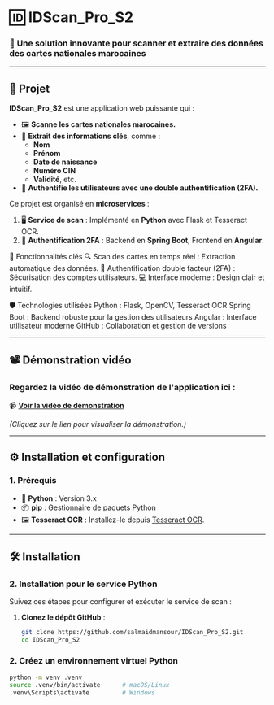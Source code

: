 # 🆔 **IDScan_Pro_S2**  
### 🚀 **Une solution innovante pour scanner et extraire des données des cartes nationales marocaines**

---

## 🎯 **Projet**

**IDScan_Pro_S2** est une application web puissante qui :  
- 🖼️ **Scanne les cartes nationales marocaines.**  
- 🧾 **Extrait des informations clés**, comme :  
  - **Nom**  
  - **Prénom**  
  - **Date de naissance**  
  - **Numéro CIN**  
  - **Validité**, etc.  
- 🔐 **Authentifie les utilisateurs avec une double authentification (2FA).**  

Ce projet est organisé en **microservices** :  
1. 🖥️ **Service de scan** : Implémenté en **Python** avec Flask et Tesseract OCR.  
2. 🔐 **Authentification 2FA** : Backend en **Spring Boot**, Frontend en **Angular**.  

🚀 Fonctionnalités clés
🔍 Scan des cartes en temps réel : Extraction automatique des données.
🔐 Authentification double facteur (2FA) : Sécurisation des comptes utilisateurs.
💻 Interface moderne : Design clair et intuitif.

🛡️ Technologies utilisées
Python : Flask, OpenCV, Tesseract OCR
Spring Boot : Backend robuste pour la gestion des utilisateurs
Angular : Interface utilisateur moderne
GitHub : Collaboration et gestion de versions

---

## 📽 **Démonstration vidéo**

### Regardez la vidéo de démonstration de l'application ici :  
📹 [**Voir la vidéo de démonstration**](https://drive.google.com/file/d/1gfdKeJfwDkK2hvqw44vo5eMU2aRwnLm5/view?usp=sharing)  

*(Cliquez sur le lien pour visualiser la démonstration.)*

---

## ⚙️ **Installation et configuration**

### **1. Prérequis**
- 🐍 **Python** : Version 3.x  
- 📦 **pip** : Gestionnaire de paquets Python  
- 🖼️ **Tesseract OCR** : Installez-le depuis [Tesseract OCR](https://github.com/tesseract-ocr/tesseract).  

---
## 🛠️ Installation

### **2. Installation pour le service Python**
Suivez ces étapes pour configurer et exécuter le service de scan :  

1. **Clonez le dépôt GitHub** :  
   ```bash
   git clone https://github.com/salmaidmansour/IDScan_Pro_S2.git
   cd IDScan_Pro_S2


### 2. Créez un environnement virtuel Python
```bash
python -m venv .venv
source .venv/bin/activate      # macOS/Linux
.venv\Scripts\activate         # Windows



